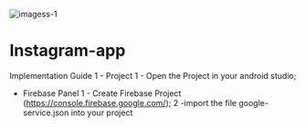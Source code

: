 ![imagess-1](https://user-images.githubusercontent.com/72661046/120999852-35bd5b00-c7a7-11eb-8922-7b74049960f6.jpeg)
# Instagram-app

Implementation Guide
1 - Project
1 - Open the Project in your android studio;


 - Firebase Panel
1 - Create Firebase Project (https://console.firebase.google.com/);
2 -import the file google-service.json into your project 



